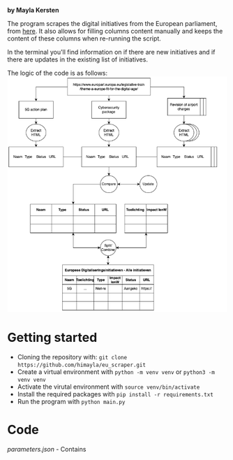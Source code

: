 **by Mayla Kersten**

The program scrapes the digital initiatives from the European parliament, from [here](https://www.europarl.europa.eu/legislative-train/theme-a-europe-fit-for-the-digital-age/). It also allows for filling columns content manually and keeps the content of these columns when re-running the script.

In the terminal you'll find information on if there are new initiatives and if there are updates in the existing list of initiatives. 

The logic of the code is as follows:
![](./documentation/dataflow.png)
 
# Getting started
* Cloning the repository with: `git clone https://github.com/himayla/eu_scraper.git` 
* Create a virtual environment with `python -m venv venv` or `python3 -m venv venv`
* Activate the virutal environment with `source venv/bin/activate`
* Install the required packages with `pip install -r requirements.txt`
* Run the program with `python main.py`

# Code
*parameters.json* - Contains 